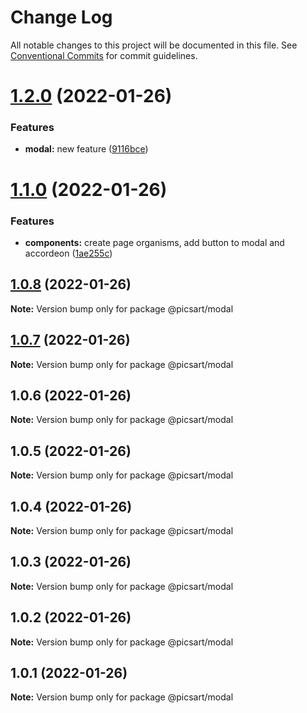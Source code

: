 # Change Log

All notable changes to this project will be documented in this file.
See [Conventional Commits](https://conventionalcommits.org) for commit guidelines.

# [1.2.0](https://github.com/har-sargis/lerna/compare/@picsart/modal@1.1.0...@picsart/modal@1.2.0) (2022-01-26)


### Features

* **modal:** new feature ([9116bce](https://github.com/har-sargis/lerna/commit/9116bcee3fb5e9caa31442c96f5e37d79bd9c3a8))





# [1.1.0](https://github.com/har-sargis/lerna/compare/@picsart/modal@1.0.8...@picsart/modal@1.1.0) (2022-01-26)


### Features

* **components:** create page organisms, add button to modal and accordeon ([1ae255c](https://github.com/har-sargis/lerna/commit/1ae255c6874ba77b4c71645975dafa402ef5d0c0))





## [1.0.8](https://github.com/har-sargis/lerna/compare/@picsart/modal@1.0.7...@picsart/modal@1.0.8) (2022-01-26)

**Note:** Version bump only for package @picsart/modal





## [1.0.7](https://github.com/har-sargis/lerna/compare/@picsart/modal@1.0.6...@picsart/modal@1.0.7) (2022-01-26)

**Note:** Version bump only for package @picsart/modal





## 1.0.6 (2022-01-26)

**Note:** Version bump only for package @picsart/modal





## 1.0.5 (2022-01-26)

**Note:** Version bump only for package @picsart/modal





## 1.0.4 (2022-01-26)

**Note:** Version bump only for package @picsart/modal





## 1.0.3 (2022-01-26)

**Note:** Version bump only for package @picsart/modal





## 1.0.2 (2022-01-26)

**Note:** Version bump only for package @picsart/modal





## 1.0.1 (2022-01-26)

**Note:** Version bump only for package @picsart/modal
